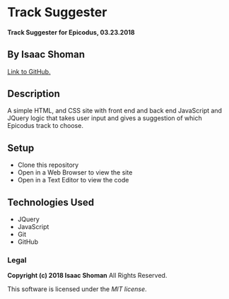 # Track Suggester

#### Track Suggester for Epicodus, 03.23.2018

## By Isaac Shoman

[Link to GitHub.](https://github.com/ishoman/track-suggester)


## Description

A simple HTML, and CSS site with front end and back end JavaScript and JQuery logic that takes user input and gives a suggestion of which Epicodus track to choose.

## Setup

* Clone this repository
* Open in a Web Browser to view the site
* Open in a Text Editor to view the code

## Technologies Used

* JQuery
* JavaScript
* Git
* GitHub

### Legal

**Copyright (c) 2018 Isaac Shoman**  All Rights Reserved.

This software is licensed under the _MIT license_.
